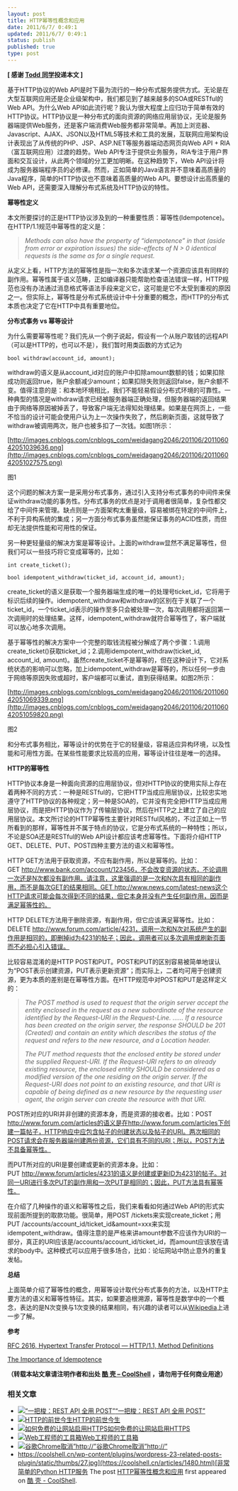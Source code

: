 ```yaml
---
layout: post
title: HTTP幂等性概念和应用
date: 2011/6/7/ 0:49:1
updated: 2011/6/7/ 0:49:1
status: publish
published: true
type: post
---
```


**[ 感谢 [Todd 同学](http://www.cnblogs.com/weidagang2046/)投递本文 ]**


基于HTTP协议的Web API是时下最为流行的一种分布式服务提供方式。无论是在大型互联网应用还是企业级架构中，我们都见到了越来越多的SOA或RESTful的Web API。为什么Web API如此流行呢？我认为很大程度上应归功于简单有效的HTTP协议。HTTP协议是一种分布式的面向资源的网络应用层协议，无论是服务器端提供Web服务，还是客户端消费Web服务都非常简单。再加上浏览器、Javascript、AJAX、JSON以及HTML5等技术和工具的发展，互联网应用架构设计表现出了从传统的PHP、JSP、ASP.NET等服务器端动态网页向Web API + RIA（富互联网应用）过渡的趋势。Web API专注于提供业务服务，RIA专注于用户界面和交互设计，从此两个领域的分工更加明晰。在这种趋势下，Web API设计将成为服务器端程序员的必修课。然而，正如简单的Java语言并不意味着高质量的Java程序，简单的HTTP协议也不意味着高质量的Web API。要想设计出高质量的Web API，还需要深入理解分布式系统及HTTP协议的特性。




**幂等性定义**


本文所要探讨的正是HTTP协议涉及到的一种重要性质：幂等性(Idempotence)。在HTTP/1.1规范中幂等性的定义是：



> *Methods can also have the property of “idempotence” in that (aside from error or expiration issues) the side-effects of N > 0 identical requests is the same as for a single request.*
> 
> 


从定义上看，HTTP方法的幂等性是指一次和多次请求某一个资源应该具有同样的副作用。幂等性属于语义范畴，正如编译器只能帮助检查语法错误一样，HTTP规范也没有办法通过消息格式等语法手段来定义它，这可能是它不太受到重视的原因之一。但实际上，幂等性是分布式系统设计中十分重要的概念，而HTTP的分布式本质也决定了它在HTTP中具有重要地位。




**分布式事务 vs 幂等设计**


为什么需要幂等性呢？我们先从一个例子说起，假设有一个从账户取钱的远程API（可以是HTTP的，也可以不是），我们暂时用类函数的方式记为


`bool withdraw(account_id, amount);` 


withdraw的语义是从account\_id对应的账户中扣除amount数额的钱；如果扣除成功则返回true，账户余额减少amount；如果扣除失败则返回false，账户余额不变。值得注意的是：和本地环境相比，我们不能轻易假设分布式环境的可靠性。一种典型的情况是withdraw请求已经被服务器端正确处理，但服务器端的返回结果由于网络等原因被掉丢了，导致客户端无法得知处理结果。如果是在网页上，一些不恰当的设计可能会使用户认为上一次操作失败了，然后刷新页面，这就导致了withdraw被调用两次，账户也被多扣了一次钱。如图1所示：


[http://images.cnblogs.com/cnblogs_com/weidagang2046/201106/201106042051039636.png](http://images.cnblogs.com/cnblogs_com/weidagang2046/201106/201106042051027575.png)


图1


这个问题的解决方案一是采用分布式事务，通过引入支持分布式事务的中间件来保证withdraw功能的事务性。分布式事务的优点是对于调用者很简单，复杂性都交给了中间件来管理。缺点则是一方面架构太重量级，容易被绑在特定的中间件上，不利于异构系统的集成；另一方面分布式事务虽然能保证事务的ACID性质，而但却无法提供性能和可用性的保证。


另一种更轻量级的解决方案是幂等设计。上面的withdraw显然不满足幂等性，但我们可以一些技巧将它变成幂等的，比如：



```
int create_ticket();

bool idempotent_withdraw(ticket_id, account_id, amount);
```

create\_ticket的语义是获取一个服务器端生成的唯一的处理号ticket\_id，它将用于标识后续的操作。idempotent\_withdraw和withdraw的区别在于关联了一个ticket\_id，一个ticket\_id表示的操作至多只会被处理一次，每次调用都将返回第一次调用时的处理结果。这样，idempotent\_withdraw就符合幂等性了，客户端就可以放心地多次调用。


基于幂等性的解决方案中一个完整的取钱流程被分解成了两个步骤：1.调用create\_ticket()获取ticket\_id；2.调用idempotent\_withdraw(ticket\_id, account\_id, amount)。虽然create\_ticket不是幂等的，但在这种设计下，它对系统状态的影响可以忽略，加上idempotent\_withdraw是幂等的，所以任何一步由于网络等原因失败或超时，客户端都可以重试，直到获得结果。如图2所示：


[http://images.cnblogs.com/cnblogs_com/weidagang2046/201106/201106042051069339.png](http://images.cnblogs.com/cnblogs_com/weidagang2046/201106/201106042051059820.png)


图2



和分布式事务相比，幂等设计的优势在于它的轻量级，容易适应异构环境，以及性能和可用性方面。在某些性能要求比较高的应用，幂等设计往往是唯一的选择。



**HTTP的幂等性**


HTTP协议本身是一种面向资源的应用层协议，但对HTTP协议的使用实际上存在着两种不同的方式：一种是RESTful的，它把HTTP当成应用层协议，比较忠实地遵守了HTTP协议的各种规定；另一种是SOA的，它并没有完全把HTTP当成应用层协议，而是把HTTP协议作为了传输层协议，然后在HTTP之上建立了自己的应用层协议。本文所讨论的HTTP幂等性主要针对RESTful风格的，不过正如上一节所看到的那样，幂等性并不属于特点的协议，它是分布式系统的一种特性；所以，不论是SOA还是RESTful的Web API设计都应该考虑幂等性。下面将介绍HTTP GET、DELETE、PUT、POST四种主要方法的语义和幂等性。


HTTP GET方法用于获取资源，不应有副作用，所以是幂等的。比如：GET http://www.bank.com/account/123456，不会改变资源的状态，不论调用一次还是N次都没有副作用。请注意，这里强调的是一次和N次具有相同的副作用，而不是每次GET的结果相同。GET http://www.news.com/latest-news这个HTTP请求可能会每次得到不同的结果，但它本身并没有产生任何副作用，因而是满足幂等性的。


HTTP DELETE方法用于删除资源，有副作用，但它应该满足幂等性。比如：DELETE http://www.forum.com/article/4231，调用一次和N次对系统产生的副作用是相同的，即删掉id为4231的帖子；因此，调用者可以多次调用或刷新页面而不必担心引入错误。


比较容易混淆的是HTTP POST和PUT。POST和PUT的区别容易被简单地误认为“POST表示创建资源，PUT表示更新资源”；而实际上，二者均可用于创建资源，更为本质的差别是在幂等性方面。在HTTP规范中对POST和PUT是这样定义的：



> *The POST method is used to request that the origin server accept the entity enclosed in the request as a new subordinate of the resource identified by the Request-URI in the Request-Line. ……* *If a resource has been created on the origin server, the response SHOULD be 201 (Created) and contain an entity which describes the status of the request and refers to the new resource, and a Location header.*
> 
> 
> *The PUT method requests that the enclosed entity be stored under the supplied Request-URI. If the Request-URI refers to an already existing resource, the enclosed entity SHOULD be considered as a modified version of the one residing on the origin server. If the Request-URI does not point to an existing resource, and that URI is capable of being defined as a new resource by the requesting user agent, the origin server can create the resource with that URI.*
> 
> 


POST所对应的URI并非创建的资源本身，而是资源的接收者。比如：POST http://www.forum.com/articles的语义是在http://www.forum.com/articles下创建一篇帖子，HTTP响应中应包含帖子的创建状态以及帖子的URI。两次相同的POST请求会在服务器端创建两份资源，它们具有不同的URI；所以，POST方法不具备幂等性。


而PUT所对应的URI是要创建或更新的资源本身。比如：PUT http://www.forum/articles/4231的语义是创建或更新ID为4231的帖子。对同一URI进行多次PUT的副作用和一次PUT是相同的；因此，PUT方法具有幂等性。


在介绍了几种操作的语义和幂等性之后，我们来看看如何通过Web API的形式实现前面所提到的取款功能。很简单，用POST /tickets来实现create\_ticket；用PUT /accounts/account\_id/ticket\_id&amount=xxx来实现idempotent\_withdraw。值得注意的是严格来讲amount参数不应该作为URI的一部分，真正的URI应该是/accounts/account\_id/ticket\_id，而amount应该放在请求的body中。这种模式可以应用于很多场合，比如：论坛网站中防止意外的重复发帖。



**总结**


上面简单介绍了幂等性的概念，用幂等设计取代分布式事务的方法，以及HTTP主要方法的语义和幂等性特征。其实，如果要追根溯源，幂等性是数学中的一个概念，表达的是N次变换与1次变换的结果相同，有兴趣的读者可以从[Wikipedia](http://en.wikipedia.org/wiki/Idempotence)上进一步了解。



**参考**


[RFC 2616, Hypertext Transfer Protocol — HTTP/1.1, Method Definitions](http://www.w3.org/Protocols/rfc2616/rfc2616-sec9.html)


[The Importance of Idempotence](http://devhawk.net/2007/11/09/the-importance-of-idempotence/)



**（转载本站文章请注明作者和出处 [酷 壳 – CoolShell](https://coolshell.cn/) ，请勿用于任何商业用途）**



### 相关文章

* [![“一把梭：REST API 全用 POST”](../wp-content/uploads/2022/02/http_method-150x150.png)](https://coolshell.cn/articles/22173.html)[“一把梭：REST API 全用 POST”](https://coolshell.cn/articles/22173.html)
* [![HTTP的前世今生](../wp-content/uploads/2019/10/HTTP-770x513-300x200-1-150x150.jpg)](https://coolshell.cn/articles/19840.html)[HTTP的前世今生](https://coolshell.cn/articles/19840.html)
* [![如何免费的让网站启用HTTPS](../wp-content/uploads/2017/08/enable-https-banner-150x150.png)](https://coolshell.cn/articles/18094.html)[如何免费的让网站启用HTTPS](https://coolshell.cn/articles/18094.html)
* [![Web工程师的工具箱](../wp-content/uploads/2012/12/webtoolbox-150x150.jpg)](https://coolshell.cn/articles/8767.html)[Web工程师的工具箱](https://coolshell.cn/articles/8767.html)
* [![谷歌Chrome取消”http://”](../wp-content/uploads/2010/04/URL-BAR-150x150.png)](https://coolshell.cn/articles/2367.html)[谷歌Chrome取消”http://”](https://coolshell.cn/articles/2367.html)
* [https://coolshell.cn/wp-content/plugins/wordpress-23-related-posts-plugin/static/thumbs/27.jpg](https://coolshell.cn/articles/1480.html)[非常简单的Python HTTP服务](https://coolshell.cn/articles/1480.html)
The post [HTTP幂等性概念和应用](https://coolshell.cn/articles/4787.html) first appeared on [酷 壳 - CoolShell](https://coolshell.cn).